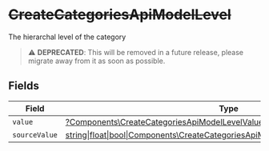 # ~~CreateCategoriesApiModelLevel~~

The hierarchal level of the category

> :warning: **DEPRECATED**: This will be removed in a future release, please migrate away from it as soon as possible.


## Fields

| Field                                                                                                                                                    | Type                                                                                                                                                     | Required                                                                                                                                                 | Description                                                                                                                                              |
| -------------------------------------------------------------------------------------------------------------------------------------------------------- | -------------------------------------------------------------------------------------------------------------------------------------------------------- | -------------------------------------------------------------------------------------------------------------------------------------------------------- | -------------------------------------------------------------------------------------------------------------------------------------------------------- |
| `value`                                                                                                                                                  | [?Components\CreateCategoriesApiModelLevelValue](../../Models/Components/CreateCategoriesApiModelLevelValue.md)                                          | :heavy_minus_sign:                                                                                                                                       | N/A                                                                                                                                                      |
| `sourceValue`                                                                                                                                            | [string\|float\|bool\|Components\CreateCategoriesApiModelSourceValueLevel4\|array\|null](../../Models/Components/CreateCategoriesApiModelLevelSourceValue.md) | :heavy_minus_sign:                                                                                                                                       | N/A                                                                                                                                                      |